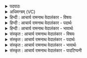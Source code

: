 <details><summary>पदपाठः</summary>

अ꣡व꣢꣯। स्म꣣। दुर्हृणायतः꣢। दुः꣣। हृणायतः꣢। म꣡र्त्त꣢꣯स्य। त꣣नुहि। स्थिर꣢म्। अ꣣धस्पद꣢म्। अ꣣धः। प꣢दम्। तम्। ई꣣म्। कृधि। यः꣢। अ꣣स्मा꣢न्। अ꣣भिदा꣡स꣢ति। अ꣣भि। दा꣡स꣢꣯ति। दे꣣वी꣢। ज꣡नि꣢꣯त्री। अ꣡जीजनत्। भद्रा꣢। ज꣡नि꣢꣯त्री। अ꣣जीजनत्। १०९२।
</details>

<details><summary>अधिमन्त्रम् (VC)</summary>

- इन्द्रः
- मान्धाता यौवनाश्वः
- महापङ्क्तिः
- पञ्चमः
</details>

<details><summary>हिन्दी : आचार्य रामनाथ वेदालंकार - विषयः</summary>

अगले मन्त्र में पुनः वही विषय है।
</details>

<details><summary>हिन्दी : आचार्य रामनाथ वेदालंकार - पदार्थः</summary>

पदार्थान्वयभाषाः -  हे वीर मानव ! तू (दुर्हृणायतः मर्तस्य) दुःखप्रद मार करनेवाले दुष्ट मनुष्य के (स्थिरम्) दृढ़ बल को (अव तनुहि स्म) नीचा कर दे। (तम् ईम्) उसे (अधस्पदं कृधि) पादाक्रान्त कर दे (यः) जो शत्रु (अस्मान्) हम वीरों को (अभिदासति) दास बनाने का यत्न करता है। तुझे (देवी जनित्री) दिव्यगुणमयी जगन्माता ने (अजीजनत्) जन्म दिया है, (भद्रा जनित्री) श्रेष्ठ मानवी माता ने (अजीजनत्) जन्म दिया है ॥३॥
</details>

<details><summary>हिन्दी : आचार्य रामनाथ वेदालंकार - भावार्थः</summary>

भावार्थभाषाः -  हे मानव ! गहरी नींद छोड़कर जाग उठ। तू दिव्य जननी का पुत्र है, भद्र जननी का पुत्र है। जो तुझे दास बनाना चाहता है, उसके मनसूबे को अपनी वीरता से विफल कर दे। संसार में सबसे ऊँचा स्थान प्राप्त कर ॥३॥ इस खण्ड में योग, परमात्मा, वीरोद्बोधन तथा राजा, आचार्य, योगी एवं शिल्पकार का विषय वर्णित होने से इस खण्ड की पूर्व खण्ड के साथ सङ्गति है ॥ सप्तम अध्याय में पञ्चम खण्ड समाप्त ॥
</details>

<details><summary>संस्कृत : आचार्य रामनाथ वेदालंकार - विषयः</summary>

अथ पुनरपि तमेव विषयमाह।
</details>

<details><summary>संस्कृत : आचार्य रामनाथ वेदालंकार - पदार्थः</summary>

पदार्थान्वयभाषाः -  हे इन्द्र वीर मानव ! त्वम् (दुर्हृणायतः मर्तस्य) दुःखप्रदं हननमाचरतः दुष्टस्य मनुष्यस्य (स्थिरम्) दृढं बलम् (अव तनुहि स्म) नीचीनं कुरु। (तम् ईम्) तम् एनम् (अधस्पदं कृधि) पादयोरधस्तात् कुरु (यः) शत्रुः (अस्मान्) वीरान् (अभिदासति) दासान् कर्तुमुद्युङ्क्ते। त्वाम् (देवीजनित्री) दिव्यगुणा जगज्जननी (अजीजनत्) जनितवती, (भद्रा जनित्री) श्रेष्ठा मानवी माता (अजीजनत्) जनितवती ॥३॥
</details>

<details><summary>संस्कृत : आचार्य रामनाथ वेदालंकार - भावार्थः</summary>

भावार्थभाषाः -  हे मानव ! गाढनिद्रां परित्यज्य जागृहि। त्वं दिव्याया जनन्याः पुत्रोऽसि, भद्राया जनन्याः पुत्रोऽसि। यस्त्वां दासं कर्तुमिच्छति, जिघांसति वा तस्य मनोरथं स्ववीरतया विफलय। जगति सर्वोच्चस्थानं लभस्व ॥३॥ अस्मिन् खण्डे योगस्य, परमात्मनो, वीरोद्बोधनस्य, नृपत्याचार्ययोगिशिल्पकाराणां च विषयवर्णनादेतत्खण्डस्य पूर्वखण्डेन संगतिरस्ति ॥
</details>

<details><summary>संस्कृत : आचार्य रामनाथ वेदालंकार - पादटिप्पनी</summary>

टिप्पणी:   १. ऋ० १०।१३४।२, ‘दुर्हृणायतो’ इत्यत्र ‘दुर्हणाय॒तो’, ‘अभिदासति’ इत्यत्र ‘आ॒दिदे॑शति’।
</details>